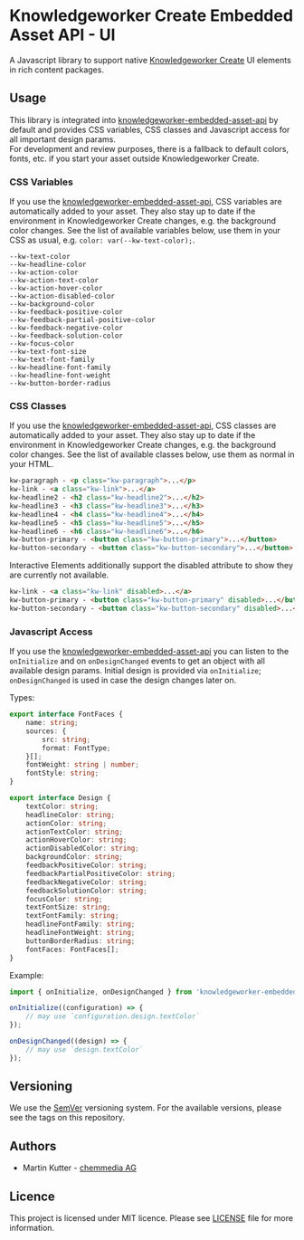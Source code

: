 # Knowledgeworker Create Embedded Asset API - UI

A Javascript library to support native [Knowledgeworker Create](https://www.knowledgeworker.com/knowledgeworker-create/?utm_source=code&utm_campaign=embedded-asset-api) UI elements in rich content packages.

## Usage

This library is integrated into [knowledgeworker-embedded-asset-api](https://github.com/chemmedia/knowledgeworker-embedded-asset-api) by default and provides CSS variables, CSS classes and Javascript access for all important design params.\
For development and review purposes, there is a fallback to default colors, fonts, etc. if you start your asset outside Knowledgeworker Create.

### CSS Variables
If you use the [knowledgeworker-embedded-asset-api](https://github.com/chemmedia/knowledgeworker-embedded-asset-api), CSS variables are automatically added to your asset. They also stay up to date if the environment in Knowledgeworker Create changes, e.g. the background color changes.
See the list of available variables below, use them in your CSS as usual, e.g. `color: var(--kw-text-color);`.

```
--kw-text-color
--kw-headline-color
--kw-action-color
--kw-action-text-color
--kw-action-hover-color
--kw-action-disabled-color
--kw-background-color
--kw-feedback-positive-color
--kw-feedback-partial-positive-color
--kw-feedback-negative-color
--kw-feedback-solution-color
--kw-focus-color
--kw-text-font-size
--kw-text-font-family
--kw-headline-font-family
--kw-headline-font-weight
--kw-button-border-radius
```

### CSS Classes
If you use the [knowledgeworker-embedded-asset-api](https://github.com/chemmedia/knowledgeworker-embedded-asset-api), CSS classes are automatically added to your asset. They also stay up to date if the environment in Knowledgeworker Create changes, e.g. the background color changes.
See the list of available classes below, use them as normal in your HTML.

```html
kw-paragraph - <p class="kw-paragraph">...</p>
kw-link - <a class="kw-link">...</a>
kw-headline2 - <h2 class="kw-headline2">...</h2>
kw-headline3 - <h3 class="kw-headline3">...</h3>
kw-headline4 - <h4 class="kw-headline4">...</h4>
kw-headline5 - <h5 class="kw-headline5">...</h5>
kw-headline6 - <h6 class="kw-headline6">...</h6>
kw-button-primary - <button class="kw-button-primary">...</button>
kw-button-secondary - <button class="kw-button-secondary">...</button>
```

Interactive Elements additionally support the disabled attribute to show they are currently not available.
```html
kw-link - <a class="kw-link" disabled>...</a>
kw-button-primary - <button class="kw-button-primary" disabled>...</button>
kw-button-secondary - <button class="kw-button-secondary" disabled>...</button>
```

### Javascript Access
If you use the [knowledgeworker-embedded-asset-api](https://github.com/chemmedia/knowledgeworker-embedded-asset-api) you can listen to the `onInitialize` and on `onDesignChanged` events to get an object with all available design params.
Initial design is provided via `onInitialize`; `onDesignChanged` is used in case the design changes later on.

Types:
```TypeScript
export interface FontFaces {
    name: string;
    sources: {
        src: string;
        format: FontType;
    }[];
    fontWeight: string | number;
    fontStyle: string;
}

export interface Design {
    textColor: string;
    headlineColor: string;
    actionColor: string;
    actionTextColor: string;
    actionHoverColor: string;
    actionDisabledColor: string;
    backgroundColor: string;
    feedbackPositiveColor: string;
    feedbackPartialPositiveColor: string;
    feedbackNegativeColor: string;
    feedbackSolutionColor: string;
    focusColor: string;
    textFontSize: string;
    textFontFamily: string;
    headlineFontFamily: string;
    headlineFontWeight: string;
    buttonBorderRadius: string;
    fontFaces: FontFaces[];
}
```

Example:
```TypeScript
import { onInitialize, onDesignChanged } from 'knowledgeworker-embedded-asset-api';

onInitialize((configuration) => {
    // may use `configuration.design.textColor`
});

onDesignChanged((design) => {
    // may use `design.textColor`
});
```

## Versioning

We use the [SemVer](http://semver.org/) versioning system. For the available versions, please see the tags on this
repository.

## Authors

- Martin Kutter - [chemmedia AG](https://www.chemmedia.de/)

## Licence

This project is licensed under MIT licence. Please see [LICENSE](./LICENSE) file for more information.
